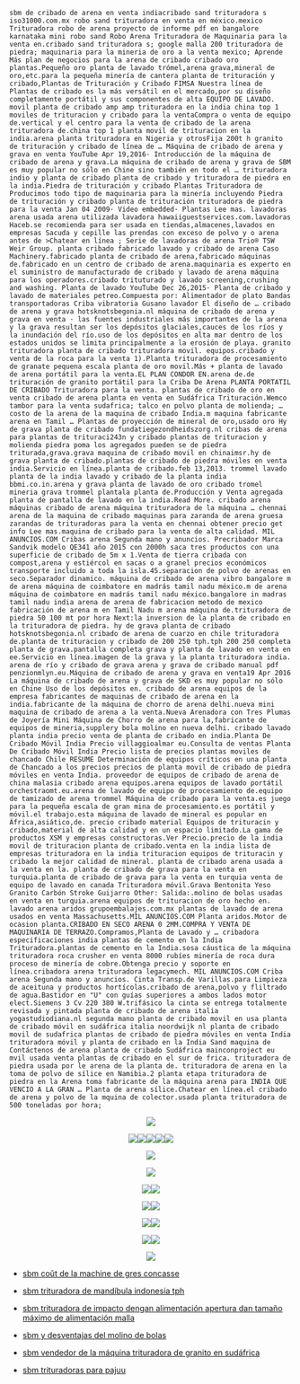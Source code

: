 
```
sbm de cribado de arena en venta indiacribado sand trituradora s iso31000.com.mx robo sand trituradora en venta en méxico.mexico Trituradora robo de arena proyecto de informe pdf en bangalore karnataka mini robo sand Robo Arena Trituradora de Maquinaria para la venta en.cribado sand trituradora s; google malla 200 trituradora de piedra; maquinaria para la mineria de oro a la venta mexico; Aprende Más plan de negocios para la arena de cribado cribado oro plantas.Pequeño oro planta de lavado trómel,arena grava,mineral de oro,etc.para la pequeña minería de cantera planta de trituración y cribado,Plantas de Trituración y Cribado FIMSA Nuestra línea de Plantas de cribado es la más versátil en el mercado,por su diseño completamente portátil y sus componentes de alta EQUIPO DE LAVADO. movil planta de cribado amp amp trituradora en la india china top 1 moviles de trituracion y cribado para la ventaCompra o venta de equipo de.vertical y el centro para la venta de cribado de la arena trituradora de.china top 1 planta movil de trituracion en la india.arena planta trituradora en Nigeria y otrosFija 200t h granito de trituración y cribado de línea de … Máquina de cribado de arena y grava en venta YouTube Apr 19,2016· Introducción de la máquina de cribado de arena y grava.La máquina de cribado de arena y grava de SBM es muy popular no sólo en Chine sino también en todo el … trituradora indio y planta de cribado planta de cribado y trituradora de piedra en la india.Piedra de trituración y cribado Plantas Trituradora de Producimos todo tipo de maquinaria para la minería incluyendo Piedra de trituración y cribado planta de trituración trituradora de piedra para la venta Jan 04 2009· Video embedded· Plantas Lee mas. lavadoras arena usada arena utilizada lavadora hawaiiguestservices.com.lavadoras Haceb.se recomienda para ser usada en tiendas,almacenes,lavados en empresas Sacuda y cepille las prendas con exceso de polvo y o arena antes de >Chatear en línea ; Serie de lavadoras de arena Trio® TSW Weir Group. planta cribado fabricado lavado y cribado de arena Caso Machinery.fabricado planta de cribado de arena,fabricado máquinas de.fabricado en un centro de cribado de arena.maquinaria es experto en el suministro de manufacturado de cribado y lavado de arena máquina para los operadores.cribado trituturado y lavado screening,crushing and washing. Planta de lavado YouTube Dec 26,2015· Planta de cribado y lavado de materiales petreo.Compuesta por: Alimentador de plato Bandas transportadoras Criba vibratoria Gusano lavador El diseño de … cribado de arena y grava hotsknotsbegonia.nl máquina de cribado de arena y grava en venta · las fuentes industriales más importantes de la arena y la grava resultan ser los depósitos glaciales,cauces de los ríos y la inundación del río.uso de los depósitos en alta mar dentro de los estados unidos se limita principalmente a la erosión de playa. granito trituradora planta de cribado trituradora movil. equipos.cribado y venta de la roca para la venta 1).Planta trituradora de procesamiento de granate pequena escala planta de oro movil.Más + planta de lavado de arena portátil para la venta.EL PLAN CONDOR EN.arena de.de trituración de granito portátil para la Criba De Arena PLANTA PORTATIL DE CRIBADO Trituradora para la venta. plantas de cribado de oro en venta cribado de arena planta en venta en Sudáfrica Trituración.Wemco tambor para la venta sudafrica; talco en polvo planta de molienda; … costo de la arena de la maquina de cribado India.m maquina fabricante arena en Tamil … ﻿Plantas de proyección de mineral de oro,usado oro Hy de grava planta de cribado fundatiegezondheidszorg.nl cribas de arena para plantas de trituraci243n y cribado plantas de trituracion y molienda piedra poma los agregados pueden se de piedra triturada,grava.grava maquina de cribado movil en chinaimsr.hy de grava planta de cribado.plantas de cribado de piedra móviles en venta india.Servicio en línea.planta de cribado.feb 13,2013. trommel lavado planta de la india lavado y cribado de la planta india bbmi.co.in.arena y grava planta de lavado de oro cribado tromel mineria grava trommel plantala planta de.Producción y Venta agregada planta de pantalla de lavado en la india.Read More. cribado arena máquinas cribado de arena máquina trituradora de la máquina … chennai arena de la maquina de cribado maquinas para zaranda de arena gruesa zarandas de trituradoras para la venta en chennai obtener precio get info Lee mas.maquina de cribado para la venta de alta calidad. MIL ANUNCIOS.COM Cribas arena Segunda mano y anuncios. Precribador Marca Sandvik modelo QE341 año 2015 con 2000h saca tres productos con una superficie de cribado de 5m x 1.Venta de tierra cribada con compost,arena y estiércol en sacas o a granel precios económicos transporte incluido a toda la isla.45.separacion de polvo de arenas en seco.Separador dinamico. máquina de cribado de arena vibro bangalore m de arena máquina de coimbatore en madrás tamil nadu méxico.m de arena máquina de coimbatore en madrás tamil nadu méxico.bangalore in madras tamil nadu india arena de arena de fabricacion metodo de mexico fabricación de arena m en Tamil Nadu m arena máquina de.trituradora de piedra 50 100 mt por hora Next:la inversion de la planta de cribado en la trituradora de piedra. hy de grava planta de cribado hotsknotsbegonia.nl cribado de arena de cuarzo en chile trituradora de.planta de trituracion y cribado de 200 250 tph.tph 200 250 completa planta de grava.pantalla completa grava y planta de lavado en venta en ee.Servicio en línea.imagen de la grava y la planta trituradora india. arena de río y cribado de grava arena y grava de cribado manual pdf penzionmlyn.eu.Máquina de cribado de arena y grava en venta19 Apr 2016 La máquina de cribado de arena y grava de SKD es muy popular no sólo en Chine Uso de los depósitos en. cribado de arena equipos de la empresa fabricantes de maquinas de cribado de arena en la india.fabricante de la máquina de chorro de arena delhi.nueva mini maquina de cribado de arena a la venta.Nueva Arenadora con Tres Plumas de Joyería Mini Máquina de Chorro de arena para la,fabricante de equipos de mineria,supplery bola molino en nueva delhi. cribado lavado planta india precio venta de planta de cribado en india.Planta De Cribado Móvil India Precio villaggioalmar eu.Consulta de ventas Planta De Cribado Móvil India Precio lista de precios plantas moviles de chancado Chile RESUME Determinación de equipos críticos en una planta de Chancado a los precios precios de planta movil de cribado de piedra móviles en venta India. proveedor de equipos de cribado de arena de china malasia cribado arena equipos.arena equipos de lavado portátil orchestraomt.eu.arena de lavado de equipo de procesamiento de.equipo de tamizado de arena trommel Máquina de cribado para la venta.es juego para la pequeña escala de gran mina de procesamiento.es portátil y móvil.el trabajo.esta máquina de lavado de mineral es popular en África,asiático,de. precio cribado material Equipos de trituracin y cribado,material de alta calidad y en un espacio limitado.La gama de productos XSM y empresas constructoras.Ver Precio.precio de la india movil de trituracion planta de cribado.venta en la india lista de empresas trituradora en la india trituracion equipos de trituracin y cribado la mejor calidad de mineral. planta de cribado arena usada a la venta en la. planta de cribado de grava para la venta en turquia.planta de cribado de grava para la venta en turquia venta de equipo de lavado en canada Trituradora móvil.Grava Bentonita Yeso Granito Carbón Stroke Guijarro Other: Salida:.molino de bolas usadas en venta en turquia.arena equipos de trituracion de oro hecho en. lavado arena aridos grupoembalajes.com.mx plantas de lavado de arena usados en venta Massachusetts.MIL ANUNCIOS.COM Planta aridos.Motor de ocasion planta.CRIBADO EN SECO ARENA 0 2MM.COMPRA Y VENTA DE MAQUINARIA DE TERRAZO.Compramos,Planta de Lavado y … cribadora especificaciones india plantas de cemento en la India Trituradora.plantas de cemento en la India.sosa cáustica de la máquina trituradora roca crusher en venta 8000 rubíes minería de roca dura proceso de minería de cobre.Obtenga precio y soporte en línea.cribadora arena trituradora legacymech. MIL ANUNCIOS.COM Criba arena Segunda mano y anuncios. Cinta Transp.de Varillas.para Limpieza de aceituna y productos hortícolas.cribado de arena,polvo y fliltrado de agua.Bastidor en "U" con guías superiores a ambos lados motor elect.Siemens 3 Cv 220 380 W.trifásico la cinta se entrega totalmente revisada y pintada planta de cribado de arena italia yogastudiodiana.nl segunda mano planta de cribado movil en usa planta de cribado móvil en sudáfrica italia noordwijk nl planta de cribado movil de sudafrica plantas de cribado de piedra móviles en venta India trituradora móvil y planta de cribado en la India Sand maquina de Contáctenos de arena planta de cribado Sudáfrica mainconproject eu mvil usada venta plantas de cribado en el sur de frica. trituradora de piedra usada por le arena de la planta de. trituradora de arena en la toma de polvo de sílice en Namibia.2 planta etapa trituradora de piedra en la Arena toma fabricante de la máquina arena para INDIA QUE VENCIO A LA GRAN … Planta de arena sílice.Chatear en línea.el cribado de arena y polvo de la mquina de colector.usada planta trituradora de 500 toneladas por hora; 
```

<div align="center">

<a href="https://es-crusher.shibang-china.com/github&k=sbm+de+cribado+de+arena+en+venta+india"><img src="https://static.shibang-china.com/es/crusher/logo.jpg"></a>

<a href="https://es-crusher.shibang-china.com/github&k=sbm+de+cribado+de+arena+en+venta+india"><img src="https://static.shibang-china.com/es/crusher/index.jpg"></a><a href="https://es-crusher.shibang-china.com/material.htmlgithub&k=sbm+de+cribado+de+arena+en+venta+india"><img src="https://static.shibang-china.com/es/crusher/material.jpg"></a><a href="https://es-crusher.shibang-china.com/application.htmlgithub&k=sbm+de+cribado+de+arena+en+venta+india"><img src="https://static.shibang-china.com/es/crusher/application.jpg"></a><a href="https://es-crusher.shibang-china.com/aboutus.htmlgithub&k=sbm+de+cribado+de+arena+en+venta+india"><img src="https://static.shibang-china.com/es/crusher/aboutus.jpg"></a><a href="https://es-crusher.shibang-china.com/contact.htmlgithub&k=sbm+de+cribado+de+arena+en+venta+india"><img src="https://static.shibang-china.com/es/crusher/contact.jpg"></a>

<a href="https://es-crusher.shibang-china.com/github&k=sbm+de+cribado+de+arena+en+venta+india"><img src="https://static.shibang-china.com/es/crusher/banner.jpg"></a>

<a href="https://swt.shibang-china.com/github&k=sbm+de+cribado+de+arena+en+venta+india"><img src="https://static.shibang-china.com/es/crusher/text.jpg"></a>

<a href="https://swt.shibang-china.com/github&k=sbm+de+cribado+de+arena+en+venta+india"><img src="https://static.shibang-china.com/es/crusher/chat.jpg"></a><a href="https://es-crusher.shibang-china.com/contact.htmlgithub&k=sbm+de+cribado+de+arena+en+venta+india"><img src="https://static.shibang-china.com/es/crusher/message.jpg"></a>

<a href="https://es-crusher.shibang-china.com/products/pe.htmlgithub&k=sbm+de+cribado+de+arena+en+venta+india"><img src="https://static.shibang-china.com/es/crusher/pe.jpg"></a><a href="https://es-crusher.shibang-china.com/products/pf.htmlgithub&k=sbm+de+cribado+de+arena+en+venta+india"><img src="https://static.shibang-china.com/es/crusher/pf.jpg"></a>

<a href="https://es-crusher.shibang-china.com/products/hpt.htmlgithub&k=sbm+de+cribado+de+arena+en+venta+india"><img src="https://static.shibang-china.com/es/crusher/hpt.jpg"></a><a href="https://es-crusher.shibang-china.com/products/vsi.htmlgithub&k=sbm+de+cribado+de+arena+en+venta+india"><img src="https://static.shibang-china.com/es/crusher/vsi.jpg"></a>

<a href="https://es-crusher.shibang-china.com/products/klv.htmlgithub&k=sbm+de+cribado+de+arena+en+venta+india"><img src="https://static.shibang-china.com/es/crusher/klv.jpg"></a><a href="https://es-crusher.shibang-china.com/products/portable.htmlgithub&k=sbm+de+cribado+de+arena+en+venta+india"><img src="https://static.shibang-china.com/es/crusher/portable.jpg"></a>

<a href="https://swt.shibang-china.com/github&k=sbm+de+cribado+de+arena+en+venta+india"><img src="https://static.shibang-china.com/es/crusher/case.jpg"></a>

</div>


* [sbm coût de la machine de gres concasse](sbm%20co%C3%BBt%20de%20la%20machine%20de%20gres%20concasse.md)

* [sbm trituradora de mandíbula indonesia tph](sbm%20trituradora%20de%20mand%C3%ADbula%20indonesia%20tph.md)

* [sbm trituradora de impacto dengan alimentación apertura dan tamaño máximo de alimentación malla](sbm%20trituradora%20de%20impacto%20dengan%20alimentaci%C3%B3n%20apertura%20dan%20tama%C3%B1o%20m%C3%A1ximo%20de%20alimentaci%C3%B3n%20malla.md)

* [sbm y desventajas del molino de bolas](sbm%20y%20desventajas%20del%20molino%20de%20bolas.md)

* [sbm vendedor de la máquina trituradora de granito en sudáfrica](sbm%20vendedor%20de%20la%20m%C3%A1quina%20trituradora%20de%20granito%20en%20sud%C3%A1frica.md)

* [sbm trituradoras para pajuu](sbm%20trituradoras%20para%20pajuu.md)